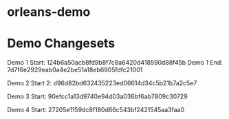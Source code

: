 # orleans-demo

Demo Changesets
==============
Demo 1 Start: 124b6a50acb8fd9b8f7c8a6420d418590d88f45b
Demo 1 End: 7d7f6e2929eab0a4e2be51a18eb6905fdfc21001

Demo 2 Start 2: d96d82bd632435223ed06614d34c5b21b7a2c5e7

Demo 3 Start: 90efcc1a13d9740e94d03a036bf6ab7809c30729

Demo 4 Start: 27205e1159dc8f180d66c543bf2421545aa3faa0

